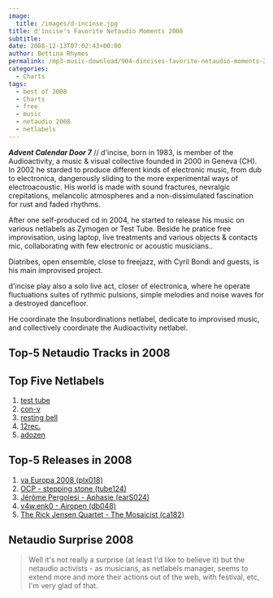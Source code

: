 ```yaml
---
image:
  title: /images/d-incinse.jpg
title: d'incise's Favorite Netaudio Moments 2008
subtitle: 
date: 2008-12-13T07:02:43+00:00
author: Bettina Rhymes
permalink: /mp3-music-download/904-dincises-favorite-netaudio-moments-2008
categories:
  - Charts
tags:
  - best of 2008
  - Charts
  - free
  - music
  - netaudio 2008
  - netlabels
---
```

***Advent Calendar Door 7*** // d'incise, born in 1983, is member of the Audioactivity, a music & visual collective founded in 2000 in Geneva (CH). In 2002 he starded to produce different kinds of electronic music, from dub to electronica, dangerously sliding to the more experimental ways of electroacoustic. His world is made with sound fractures, nevralgic crepitations, melancolic atmospheres and a non-dissimulated fascination for rust and faded rhythms.<!--more-->

After one self-produced cd in 2004, he started to release his music on various netlabels as Zymogen or Test Tube. Beside he pratice free improvisation, using laptop, live treatments and various objects & contacts mic, collaborating with few electronic or acoustic musicians..

Diatribes, open ensemble, close to freejazz, with Cyril Bondi and guests, is his main improvised project.

d'incise play also a solo live act, closer of electronica, where he operate fluctuations suites of rythmic pulsions, simple melodies and noise waves for a destroyed dancefloor.

He coordinate the Insubordinations netlabel, dedicate to improvised music, and collectively coordinate the Audioactivity netlabel.

## Top-5 Netaudio Tracks in 2008

## Top Five Netlabels

  1. [test tube](http://www.monocromatica.com/netlabel/)
  2. [con-v](http://con-v.org/)
  3. [resting bell](http://www.restingbell.net/)
  4. [12rec.](http://12rec.net/)
  5. [adozen](http://adozen.org/)

## Top-5 Releases in 2008

  1. [va Europa 2008 (plx018)](http://www.plexrecords.com/plx018.html)
  2. [OCP - stepping stone (tube124)](http://testtube.monocromatica.com/releases/tube124.htm)
  3. [Jérôme Pergolesi - Aphasie (earS024)](http://earsheltering.free.fr/earsheltering024.htm)
  4. [v4w.enk0 - Airopen (db048)](http://digitalbiotope.net/index.php?menu=audio&work=db048_v4wenko_Airopen)
  5. [The Rick Jensen Quartet - The Mosaicist (ca182)](http://www.archive.org/details/ca182_rjt)

## Netaudio Surprise 2008

> Well it's not really a surprise (at least I'd like to believe it) but the netaudio activists - as musicians, as netlabels manager, seems to extend more and more their actions out of the web, with festival, etc, I'm very glad of that.
